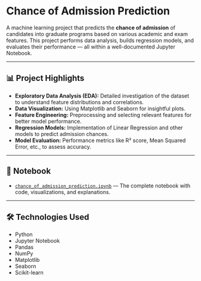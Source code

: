 # Chance of Admission Prediction

A machine learning project that predicts the **chance of admission** of candidates into graduate programs based on various academic and exam features. This project performs data analysis, builds regression models, and evaluates their performance — all within a well-documented Jupyter Notebook.

---

## 📊 Project Highlights

- **Exploratory Data Analysis (EDA):** Detailed investigation of the dataset to understand feature distributions and correlations.  
- **Data Visualization:** Using Matplotlib and Seaborn for insightful plots.  
- **Feature Engineering:** Preprocessing and selecting relevant features for better model performance.  
- **Regression Models:** Implementation of Linear Regression and other models to predict admission chances.  
- **Model Evaluation:** Performance metrics like R² score, Mean Squared Error, etc., to assess accuracy.  

---

## 📁 Notebook

- [`chance_of_admission_prediction.ipynb`](https://github.com/Suprajapatoju/chance-of-admission-prediction/blob/main/chance_of_admission_prediction.ipynb) — The complete notebook with code, visualizations, and explanations.

---

## 🛠️ Technologies Used

- Python  
- Jupyter Notebook  
- Pandas  
- NumPy  
- Matplotlib  
- Seaborn  
- Scikit-learn  

